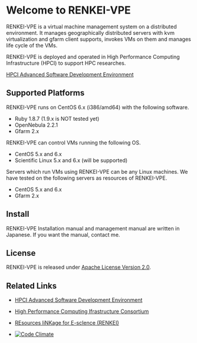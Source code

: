 Welcome to RENKEI-VPE
=====================

RENKEI-VPE is a virtual machine management system on a distributed environment.
It manages geographically distributed servers with kvm virtualization and gfarm client supports, invokes VMs on them and manages life cycle of the VMs.

RENKEI-VPE is deployed and operated in High Performance Computing Infrastructure (HPCI) to support HPC researches.

[HPCI Advanced Software Development Environment](http://hpci-ae.r.gsic.titech.ac.jp/)


Supported Platforms
-------------------

RENKEI-VPE runs on CentOS 6.x (i386/amd64) with the following software.

* Ruby 1.8.7 (1.9.x is NOT tested yet)
* OpenNebula 2.2.1
* Gfarm 2.x

RENKEI-VPE can control VMs running the following OS.

* CentOS 5.x and 6.x
* Scientific Linux 5.x and 6.x (will be supported)

Servers which run VMs using RENKEI-VPE can be any Linux machines.
We have tested on the following servers as resources of RENKEI-VPE.

* CentOS 5.x and 6.x
* Gfarm 2.x


Install
-------

RENKEI-VPE Installation manual and management manual are written in Japanese.
If you want the manual, contact me.


License
-------

RENKEI-VPE is released under [Apache License Version 2.0](http://www.apache.org/licenses/LICENSE-2.0).


Related Links
-------------

* [HPCI Advanced Software Development Environment](http://hpci-ae.r.gsic.titech.ac.jp/en/)
* [High Performance Computing Ifrastructure Consortium](http://hpci-c.jp)
* [REsources liNKage for E-scIence (RENKEI)](http://www.e-sciren.org/index-e.html)

* [![Code Climate](https://codeclimate.com/badge.png)](https://codeclimate.com/github/stakizawa/renkei-vpe)

